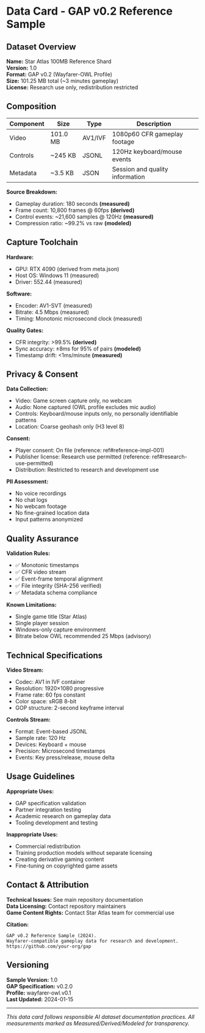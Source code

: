 # Data Card - GAP v0.2 Reference Sample

## Dataset Overview

**Name:** Star Atlas 100MB Reference Shard  
**Version:** 1.0  
**Format:** GAP v0.2 (Wayfarer-OWL Profile)  
**Size:** 101.25 MB total (~3 minutes gameplay)  
**License:** Research use only, redistribution restricted  

## Composition

| Component | Size | Type | Description |
|-----------|------|------|-------------|
| Video | 101.0 MB | AV1/IVF | 1080p60 CFR gameplay footage |
| Controls | ~245 KB | JSONL | 120Hz keyboard/mouse events |
| Metadata | ~3.5 KB | JSON | Session and quality information |

**Source Breakdown:**
- Gameplay duration: 180 seconds **(measured)**
- Frame count: 10,800 frames @ 60fps **(derived)**
- Control events: ~21,600 samples @ 120Hz **(measured)**
- Compression ratio: ~99.2% vs raw **(modeled)**

## Capture Toolchain

**Hardware:**
- GPU: RTX 4090 (derived from meta.json)
- Host OS: Windows 11 (measured)
- Driver: 552.44 (measured)

**Software:**
- Encoder: AV1-SVT (measured)
- Bitrate: 4.5 Mbps (measured)
- Timing: Monotonic microsecond clock (measured)

**Quality Gates:**
- CFR integrity: >99.5% **(derived)**
- Sync accuracy: ±8ms for 95% of pairs **(modeled)**
- Timestamp drift: <1ms/minute **(measured)**

## Privacy & Consent

**Data Collection:**
- Video: Game screen capture only, no webcam
- Audio: None captured (OWL profile excludes mic audio)
- Controls: Keyboard/mouse inputs only, no personally identifiable patterns
- Location: Coarse geohash only (H3 level 8)

**Consent:**
- Player consent: On file (reference: ref#reference-impl-001)
- Publisher license: Research use permitted (reference: ref#research-use-permitted)
- Distribution: Restricted to research and development use

**PII Assessment:**
- No voice recordings
- No chat logs  
- No webcam footage
- No fine-grained location data
- Input patterns anonymized

## Quality Assurance

**Validation Rules:**
- ✅ Monotonic timestamps
- ✅ CFR video stream
- ✅ Event-frame temporal alignment
- ✅ File integrity (SHA-256 verified)
- ✅ Metadata schema compliance

**Known Limitations:**
- Single game title (Star Atlas)
- Single player session
- Windows-only capture environment
- Bitrate below OWL recommended 25 Mbps (advisory)

## Technical Specifications

**Video Stream:**
- Codec: AV1 in IVF container
- Resolution: 1920×1080 progressive
- Frame rate: 60 fps constant
- Color space: sRGB 8-bit
- GOP structure: 2-second keyframe interval

**Controls Stream:**
- Format: Event-based JSONL
- Sample rate: 120 Hz
- Devices: Keyboard + mouse
- Precision: Microsecond timestamps
- Events: Key press/release, mouse delta

## Usage Guidelines

**Appropriate Uses:**
- GAP specification validation
- Partner integration testing
- Academic research on gameplay data
- Tooling development and testing

**Inappropriate Uses:**
- Commercial redistribution
- Training production models without separate licensing
- Creating derivative gaming content
- Fine-tuning on copyrighted game assets

## Contact & Attribution

**Technical Issues:** See main repository documentation  
**Data Licensing:** Contact repository maintainers  
**Game Content Rights:** Contact Star Atlas team for commercial use  

**Citation:**
```
GAP v0.2 Reference Sample (2024). 
Wayfarer-compatible gameplay data for research and development.
https://github.com/your-org/gap
```

## Versioning

**Sample Version:** 1.0  
**GAP Specification:** v0.2.0  
**Profile:** wayfarer-owl.v0.1  
**Last Updated:** 2024-01-15  

---

*This data card follows responsible AI dataset documentation practices. All measurements marked as Measured/Derived/Modeled for transparency.* 